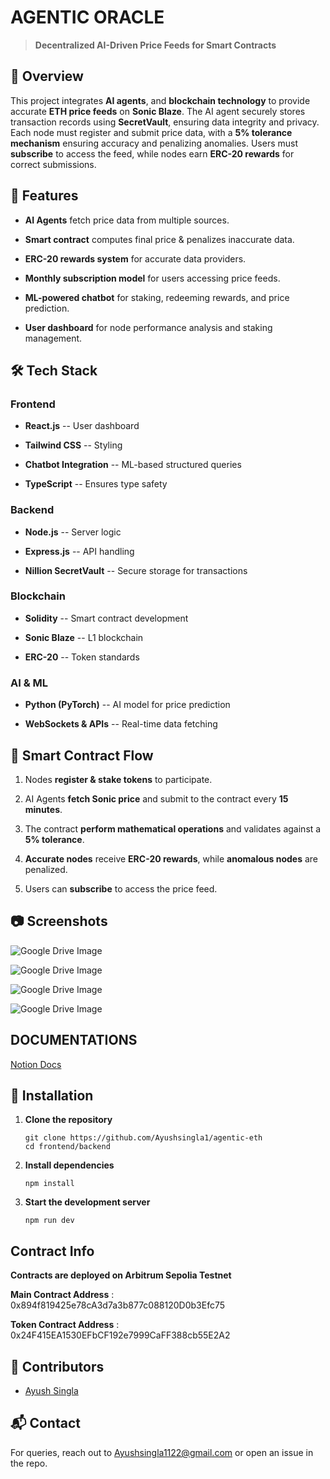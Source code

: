AGENTIC ORACLE
====================================================================

> **Decentralized AI-Driven Price Feeds for Smart Contracts**

🚀 Overview
-----------

This project integrates **AI agents**, and **blockchain technology** to provide accurate **ETH price feeds** on **Sonic Blaze**. The AI agent securely stores transaction records using **SecretVault**, ensuring data integrity and privacy. Each node must register and submit price data, with a **5% tolerance mechanism** ensuring accuracy and penalizing anomalies. Users must **subscribe** to access the feed, while nodes earn **ERC-20 rewards** for correct submissions.

📌 Features
-----------

-   **AI Agents** fetch price data from multiple sources.

-   **Smart contract** computes final price & penalizes inaccurate data.

-   **ERC-20 rewards system** for accurate data providers.

-   **Monthly subscription model** for users accessing price feeds.

-   **ML-powered chatbot** for staking, redeeming rewards, and price prediction.

-   **User dashboard** for node performance analysis and staking management.

🛠️ Tech Stack
--------------

### **Frontend**

-   **React.js** -- User dashboard

-   **Tailwind CSS** -- Styling

-   **Chatbot Integration** -- ML-based structured queries

-   **TypeScript** -- Ensures type safety

### **Backend**

-   **Node.js** -- Server logic

-   **Express.js** -- API handling

-   **Nillion SecretVault** -- Secure storage for transactions

### **Blockchain**

-   **Solidity** -- Smart contract development

-   **Sonic Blaze** -- L1 blockchain

-   **ERC-20** -- Token standards

### **AI & ML**

-   **Python (PyTorch)** -- AI model for price prediction

-   **WebSockets & APIs** -- Real-time data fetching


📖 Smart Contract Flow
----------------------

1.  Nodes **register & stake tokens** to participate.

2.  AI Agents **fetch Sonic price** and submit to the contract every **15 minutes**.

3.  The contract **perform mathematical operations** and validates against a **5% tolerance**.

4.  **Accurate nodes** receive **ERC-20 rewards**, while **anomalous nodes** are penalized.

5.  Users can **subscribe** to access the price feed.

📷 Screenshots
--------------
![Google Drive Image](https://drive.google.com/uc?export=view&id=1BSHspQgWNoikeUbv8oNWz6k_Kznfg1tP)

![Google Drive Image](https://drive.google.com/uc?export=view&id=1c16sJuzbNahYkPm6XObi96iEBnwrQx_w)

![Google Drive Image](https://drive.google.com/uc?export=view&id=1ZS-zMz2Higj4fQoNnfy1H4gniGFGa0-f)

![Google Drive Image](https://drive.google.com/uc?export=view&id=1doX6YQseWDh9zIqZujSCJbUlb68EH3Vw)

DOCUMENTATIONS
--------------

[Notion Docs](https://flame-skink-53c.notion.site/AI-Agents-Blockchain-System-Documentation-194ba4f18c828042ac84ecdfea9f6851)

🔧 Installation
---------------

1.  **Clone the repository**

    ```
    git clone https://github.com/Ayushsingla1/agentic-eth
    cd frontend/backend
    ```

2.  **Install dependencies**

    ```
    npm install
    ```

3.  **Start the development server**

    ```
    npm run dev
    ```

Contract Info
-------------
**Contracts are deployed on Arbitrum Sepolia Testnet**

**Main Contract Address** : 0x894f819425e78cA3d7a3b877c088120D0b3Efc75

**Token Contract Address** : 0x24F415EA1530EFbCF192e7999CaFF388cb55E2A2


🙌 Contributors
---------------

-   [Ayush Singla](https://github.com/Ayushsingla1)

📬 Contact
----------

For queries, reach out to Ayushsingla1122@gmail.com or open an issue in the repo.
